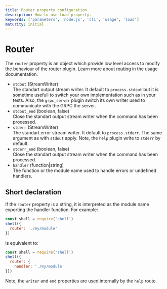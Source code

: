 ```yaml
---
title: Router property configuration
description: How to use load property.
keywords: ['parameters', 'node.js', 'cli', 'usage', 'load']
maturity: initial
---
```


# Router

The `router` property is an object which provide low level access to modify the behaviour of the router plugin. Learn more about [routing](/usage/routing/) in the usage documentation.

* `stdout` (StreamWriter)   
  The standart output stream writer. It default to `process.stdout` but it is
  sometime usefull to switch your own implementation such as in your tests. Also,
  the `grpc_server` plugin switch its own writer used to communicate with the GRPC the server.
* `stdout_end` (boolean, false)   
  Close the standart output stream writer when the command has been processed.
* `stderr` (StreamWriter)   
  The standart error stream writer. It default to `process.stderr`. The same argument as with `stdout` apply. Note, the `help` plugin write to `stderr` by default.
* `stderr_end` (boolean, false)   
  Close the standart output stream writer when the command has been processed.
* `handler` (function|string)   
  The function or the module name used to handle errors or undefined handlers.

## Short declaration

If the `router` property is a string, it is interpreted as the module name exporting the handler function. For example:

```js
const shell = require('shell')
shell({
  router: './my/module'
})
```

Is equivalent to:

```js
const shell = require('shell')
shell({
  router: {
    handler: './my/module'
}})
```



Note, the `writer` and `end` properties are used internally by the `help` route.
